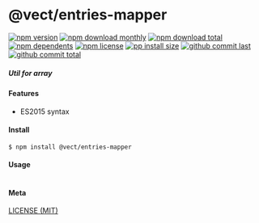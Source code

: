 # @vect/entries-mapper

[![npm version][badge-npm-version]][url-npm]
[![npm download monthly][badge-npm-download-monthly]][url-npm]
[![npm download total][badge-npm-download-total]][url-npm]
[![npm dependents][badge-npm-dependents]][url-github]
[![npm license][badge-npm-license]][url-npm]
[![pp install size][badge-pp-install-size]][url-pp]
[![github commit last][badge-github-last-commit]][url-github]
[![github commit total][badge-github-commit-count]][url-github]

[//]: <> (Shields)
[badge-npm-version]: https://flat.badgen.net/npm/v/@vect/entries-mapper
[badge-npm-download-monthly]: https://flat.badgen.net/npm/dm/@vect/entries-mapper
[badge-npm-download-total]:https://flat.badgen.net/npm/dt/@vect/entries-mapper
[badge-npm-dependents]: https://flat.badgen.net/npm/dependents/@vect/entries-mapper
[badge-npm-license]: https://flat.badgen.net/npm/license/@vect/entries-mapper
[badge-pp-install-size]: https://flat.badgen.net/packagephobia/install/@vect/entries-mapper
[badge-github-last-commit]: https://flat.badgen.net/github/last-commit/hoyeungw/vect
[badge-github-commit-count]: https://flat.badgen.net/github/commits/hoyeungw/vect

[//]: <> (Link)
[url-npm]: https://npmjs.org/package/@vect/entries-mapper
[url-pp]: https://packagephobia.now.sh/result?prev=@vect/entries-mapper
[url-github]: https://github.com/hoyeungw/vect
##### Util for array

#### Features

- ES2015 syntax

#### Install
```console
$ npm install @vect/entries-mapper
```

#### Usage
```js
```

#### Meta
[LICENSE (MIT)](LICENSE)
